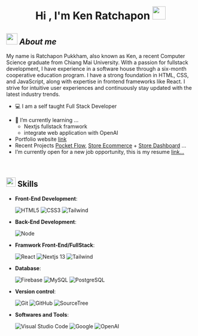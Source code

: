 <h1 align="center"><b>Hi , I'm Ken Ratchapon </b><img src="https://media.giphy.com/media/hvRJCLFzcasrR4ia7z/giphy.gif" width="35"></h1>

## <img src="https://media.giphy.com/media/ObNTw8Uzwy6KQ/giphy.gif" width="30px">&nbsp;***About me***

My name is Ratchapon Pukkham, also known as Ken, a recent Computer Science graduate from Chiang Mai University. With a passion for fullstack development, I have experience in a software house through a six-month cooperative education program. I have a strong foundation in HTML, CSS, and JavaScript, along with expertise in frontend frameworks like React. I strive for intuitive user experiences and continuously stay updated with the latest industry trends.
* 💻 I am a self taught Full Stack Developer
- 🌱 I’m currently learning ...
  - Nextjs fullstack framwork
  - integrate web application with OpenAI
- Portfolio website [link](https://ken-ratchapon-portfolio.vercel.app/)
- Recent Projects [Pocket Flow](https://github.com/kenratchapon/pocket-flow), [Store Ecommerce](https://github.com/kenratchapon/store-ecommerce) + [Store Dashboard](https://github.com/kenratchapon/store-dashboard) ...
- I’m currently open for a new job opportunity, this is my resume [link...](https://github.com/kenratchapon/kenratchapon/blob/main/Resume_Ratchapon.pdf)

<br>

## <img src="https://media2.giphy.com/media/QssGEmpkyEOhBCb7e1/giphy.gif?cid=ecf05e47a0n3gi1bfqntqmob8g9aid1oyj2wr3ds3mg700bl&rid=giphy.gif" width ="25"><b> Skills</b>

<p align="center">
    
- **Front-End Development**:

   ![HTML5](https://img.shields.io/badge/HTML5%20-%23E34F26.svg?style=for-the-badge&logo=html5&logoColor=white)
   ![CSS3](https://img.shields.io/badge/CSS%20-%231572B6.svg?style=for-the-badge&logo=css3&logoColor=white)
   ![Tailwind](https://img.shields.io/badge/JavaScript%20-%23F7DF1E.svg?style=for-the-badge&logo=javascript&logoColor=black)

- **Back-End Development**:

   ![Node](https://img.shields.io/badge/Nodejs%20-339933.svg?style=for-the-badge&logo=nodedotjs&logoColor=white)

- **Framwork Front-End/FullStack**:
  
    ![React](https://img.shields.io/badge/React-61DAFB.svg?style=for-the-badge&logo=react&logoColor=black)
    ![Nextjs 13](https://img.shields.io/badge/Nextjs%2013-000000.svg?style=for-the-badge&logo=nextdotjs&logoColor=white)
    ![Tailwind](https://img.shields.io/badge/Tailwind-06B6D4.svg?style=for-the-badge&logo=tailwindcss&logoColor=white)

- **Database**:
  
    ![Firebase](https://img.shields.io/badge/Firebase-FF7139.svg?style=for-the-badge&logo=firebase&logoColor=white)
    ![MySQL](https://img.shields.io/badge/MySQL-4479A1.svg?style=for-the-badge&logo=mysql&logoColor=white)
    ![PostgreSQL](https://img.shields.io/badge/PostgreSQL-4169E1.svg?style=for-the-badge&logo=postgresql&logoColor=white)
  
- **Version control**:
  
    ![Git](https://img.shields.io/badge/git-%23F05033.svg?style=for-the-badge&logo=git&logoColor=white)
    ![GitHub](https://img.shields.io/badge/github-%23121011.svg?style=for-the-badge&logo=github&logoColor=white)
    ![SourceTree](https://img.shields.io/badge/Sourcetree-0052CC.svg?style=for-the-badge&logo=sourcetree&logoColor=white)

- **Softwares and Tools**:

    ![Visual Studio Code](https://img.shields.io/badge/Visual%20Studio%20Code-0078d7.svg?style=for-the-badge&logo=visual-studio-code&logoColor=white)
    ![Google](https://img.shields.io/badge/google-%234285F4.svg?style=for-the-badge&logo=google&logoColor=white)
    ![OpenAI](https://img.shields.io/badge/ChatGPT-5586A4.svg?style=for-the-badge&logo=openai&logoColor=white)


<!--
**kenratchapon/kenratchapon** is a ✨ _special_ ✨ repository because its `README.md` (this file) appears on your GitHub profile.

Here are some ideas to get you started:

- 🔭 I’m currently working on ...
- 🌱 I’m currently learning ...
- 🤔 I’m looking for help with ...
- 💬 Ask me about ...
- 📫 How to reach me: ...
- 😄 Pronouns: ...
- ⚡ Fun fact: ...
-->

